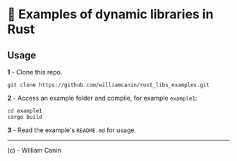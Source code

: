 # :crab: Examples of dynamic libraries in Rust


## Usage

**1** - Clone this repo.

```
git clone https://github.com/williamcanin/rust_libs_examples.git
```

**2** - Access an example folder and compile, for example `example1`:

```
cd example1
cargo build
```

**3** - Read the example's `README.md` for usage.

---
(c) - William Canin